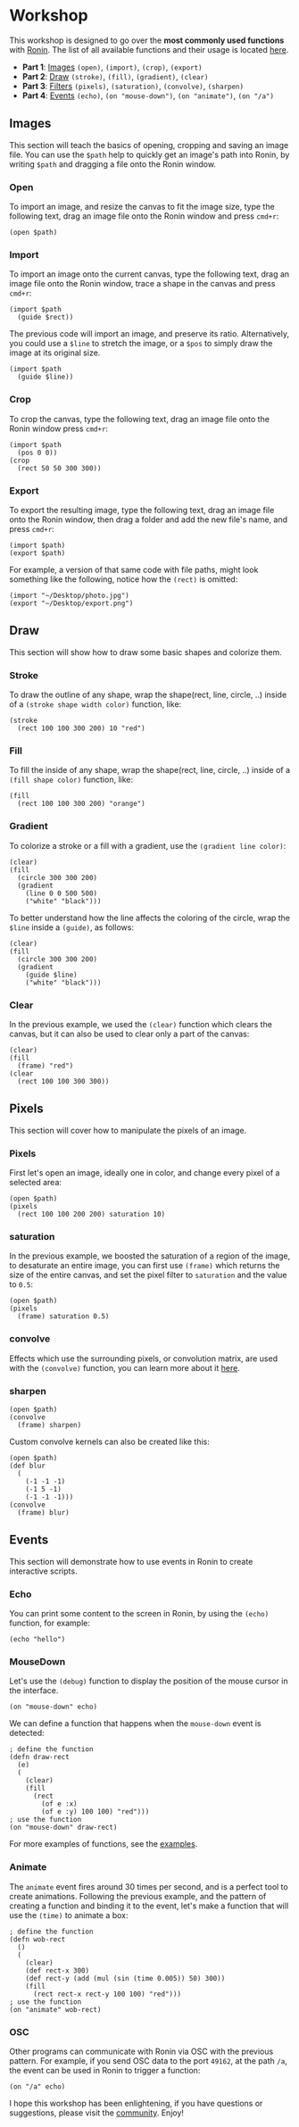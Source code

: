 # Workshop

This workshop is designed to go over the **most commonly used functions** with [Ronin](https://github.com/hundredrabbits/Ronin). The list of all available functions and their usage is located [here](https://github.com/hundredrabbits/Ronin/#library).

- **Part 1**: [Images](#Images) `(open)`, `(import)`, `(crop)`, `(export)`
- **Part 2**: [Draw](#Draw) `(stroke)`, `(fill)`, `(gradient)`, `(clear)`
- **Part 3**: [Filters](#Filters) `(pixels)`, `(saturation)`, `(convolve)`, `(sharpen)`
- **Part 4**: [Events](#Events) `(echo)`, `(on "mouse-down")`, `(on "animate")`, `(on "/a")`

## Images

This section will teach the basics of opening, cropping and saving an image file. You can use the `$path` help to quickly get an image's path into Ronin, by writing `$path` and dragging a file onto the Ronin window.

### Open

To import an image, and resize the canvas to fit the image size, type the following text, drag an image file onto the Ronin window and press `cmd+r`:

```
(open $path)
```

### Import

To import an image onto the current canvas, type the following text, drag an image file onto the Ronin window, trace a shape in the canvas and press `cmd+r`:

```
(import $path 
  (guide $rect))
```

The previous code will import an image, and preserve its ratio. Alternatively, you could use a `$line` to stretch the image, or a `$pos` to simply draw the image at its original size.

```
(import $path 
  (guide $line))
```

### Crop

To crop the canvas, type the following text, drag an image file onto the Ronin window press `cmd+r`:

```
(import $path 
  (pos 0 0))
(crop 
  (rect 50 50 300 300))
```

### Export

To export the resulting image, type the following text, drag an image file onto the Ronin window, then drag a folder and add the new file's name, and press `cmd+r`:

```
(import $path)
(export $path)
```

For example, a version of that same code with file paths, might look something like the following, notice how the `(rect)` is omitted:

```
(import "~/Desktop/photo.jpg")
(export "~/Desktop/export.png")
```

## Draw

This section will show how to draw some basic shapes and colorize them.

### Stroke

To draw the outline of any shape, wrap the shape(rect, line, circle, ..) inside of a `(stroke shape width color)` function, like:

```
(stroke 
  (rect 100 100 300 200) 10 "red")
```

### Fill

To fill the inside of any shape, wrap the shape(rect, line, circle, ..) inside of a `(fill shape color)` function, like:

```
(fill 
  (rect 100 100 300 200) "orange")
```

### Gradient

To colorize a stroke or a fill with a gradient, use the `(gradient line color)`:

```
(clear)
(fill 
  (circle 300 300 200) 
  (gradient 
    (line 0 0 500 500) 
    ("white" "black")))
```

To better understand how the line affects the coloring of the circle, wrap the `$line` inside a `(guide)`, as follows:

```
(clear)
(fill 
  (circle 300 300 200) 
  (gradient 
    (guide $line)
    ("white" "black")))
```

### Clear

In the previous example, we used the `(clear)` function which clears the canvas, but it can also be used to clear only a part of the canvas:

```
(clear)
(fill 
  (frame) "red")
(clear 
  (rect 100 100 300 300))
```

## Pixels

This section will cover how to manipulate the pixels of an image.

### Pixels

First let's open an image, ideally one in color, and change every pixel of a selected area:

```
(open $path)
(pixels 
  (rect 100 100 200 200) saturation 10)
```

### saturation

In the previous example, we boosted the saturation of a region of the image, to desaturate an entire image, you can first use `(frame)` which returns the size of the entire canvas, and set the pixel filter to `saturation` and the value to `0.5`:

```
(open $path)
(pixels 
  (frame) saturation 0.5)
```

### convolve

Effects which use the surrounding pixels, or convolution matrix, are used with the `(convolve)` function, you can learn more about it [here](https://en.wikipedia.org/wiki/Kernel_(image_processing)).

### sharpen

```
(open $path)
(convolve 
  (frame) sharpen)
```

Custom convolve kernels can also be created like this:

```
(open $path)
(def blur 
  (
    (-1 -1 -1) 
    (-1 5 -1) 
    (-1 -1 -1)))
(convolve 
  (frame) blur)
```

## Events

This section will demonstrate how to use events in Ronin to create interactive scripts.

### Echo

You can print some content to the screen in Ronin, by using the `(echo)` function, for example:

```
(echo "hello")
```

### MouseDown

Let's use the `(debug)` function to display the position of the mouse cursor in the interface.

```
(on "mouse-down" echo)
```

We can define a function that happens when the `mouse-down` event is detected:

```
; define the function
(defn draw-rect 
  (e) 
  (
    (clear) 
    (fill 
      (rect 
        (of e :x) 
        (of e :y) 100 100) "red")))
; use the function
(on "mouse-down" draw-rect)
```

For more examples of functions, see the [examples](https://github.com/hundredrabbits/Ronin/tree/master/examples).

### Animate

The `animate` event fires around 30 times per second, and is a perfect tool to create animations. Following the previous example, and the pattern of creating a function and binding it to the event, let's make a function that will use the `(time)` to animate a box:

```
; define the function
(defn wob-rect 
  () 
  (
    (clear) 
    (def rect-x 300)
    (def rect-y (add (mul (sin (time 0.005)) 50) 300))
    (fill 
      (rect rect-x rect-y 100 100) "red")))
; use the function
(on "animate" wob-rect)
```

### OSC

Other programs can communicate with Ronin via OSC with the previous pattern. For example, if you send OSC data to the port `49162`, at the path `/a`, the event can be used in Ronin to trigger a function:

```
(on "/a" echo)
```

I hope this workshop has been enlightening, if you have questions or suggestions, please visit the [community](https://hundredrabbits.itch.io/ronin/community). Enjoy!
